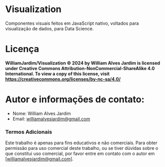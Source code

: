 # Visualization
Componentes visuais feitos em JavaScript nativo, voltados para visualização de dados, para Data Science.

# Licença
**WilliamJardim/Visualization © 2024 by William Alves Jardim is licensed under Creative Commons Attribution-NonCommercial-ShareAlike 4.0 International. To view a copy of this license, visit https://creativecommons.org/licenses/by-nc-sa/4.0/**

# Autor e informações de contato:
 - Nome: William Alves Jardim
 - Email: williamalvesjardim@gmail.com

### Termos Adicionais
Este trabalho é apenas para fins educativos e não comerciais. Para obter permissão para uso comercial deste trabalho, ou se tiver dúvidas sobre o que constitui uso comercial, por favor entre em contato com o autor em [williamalvesjardim@gmail.com].
